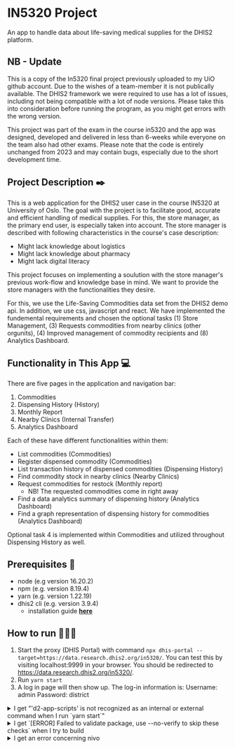 # IN5320 Project

An app to handle data about life-saving medical supplies for the DHIS2 platform.

## NB - Update
This is a copy of the In5320 final project previously uploaded to my UiO github account. Due to the wishes of a team-member it is not publically available.
The DHIS2 framework we were required to use has a lot of issues, including not being compatible with a lot of node versions. Please take this into consideration before running the program, as you might get errors with the wrong version.

This project was part of the exam in the course in5320 and the app was designed, developed and delivered in less than 6-weeks while everyone on the team also had other exams.
Please note that the code is entirely unchanged from 2023 and may contain bugs, especially due to the short development time.

## Project Description ✒️

This is a web application for the DHIS2 user case in the course IN5320 at University of Oslo. The goal with the project is to facilitate good, accurate and efficient handling of medical supplies. For this, the store manager, as the primary end user, is especially taken into account. The store manager is described with following characteristics in the course's case description:

- Might lack knowledge about logistics
- Might lack knowledge about pharmacy
- Might lack digital literacy

This project focuses on implementing a soulution with the store manager's previous work-flow and knowledge base in mind. We want to provide the store managers with the functionalities they desire.

For this, we use the Life-Saving Commodities data set from the DHIS2 demo api.  In addition, we use css, javascript and react. We have implemented the fundemental requirements and chosen the optional tasks (1) Store Management, (3) Requests commodities from nearby clinics (other orgunits), (4) Improved management of commodity recipients and (8) Analytics Dashboard.

## Functionality in This App 💻

There are five pages in the application and navigation bar: 
1. Commodities
2. Dispensing History (History)
3. Monthly Report 
4. Nearby Clinics (Internal Transfer)
5. Analytics Dashboard

Each of these have different functionalities within them:

- List commodities (Commodities)
- Register dispensed commodity (Commodities)
- List transaction history of dispensed commodities (Dispensing History)
- Find commodity stock in nearby clinics (Nearby Clinics)
- Request commodities for restock (Monthly report)
  - NB! The requested commodities come in right away
- Find a data analytics summary of dispensing history (Analytics Dashboard)
- Find a graph representation of dispensing history for commodities (Analytics Dashboard)

Optional task 4 is implemented within Commodities and utilized throughout Dispensing History as well. 


## Prerequisites 🌱

- node (e.g version 16.20.2)
- npm (e.g. version 8.19.4)
- yarn (e.g. version 1.22.19)
- dhis2 cli (e.g. version 3.9.4)
  - installation guide **[here](https://dhis2-app-course.ifi.uio.no/learn/dhis2/getting-started/development-environment/development-env-setup/)**

## How to run 🏃🏿‍♀️

1. Start the proxy (DHIS Portal) with command `npx dhis-portal --target=https://data.research.dhis2.org/in5320/`. You can test this by visiting localhost:9999 in your browser. You should be redirected to https://data.research.dhis2.org/in5320/.
2. Run `yarn start`
3. A log in page will then show up. The log-in information is:
   Username: admin
   Password: district
 
<details>
<summary>
I get "'d2-app-scripts' is not recognized as an internal or external command when I run `yarn start`"
</summary>
<br>
Run these commands in terminal:

```
yarn add --dev @dhis2/cli-app-scripts
npm install --legacy-peer-deps
```

Then try to run `yarn build` again, and it might work.

</details>

<details>
<summary>
I get `[ERROR] Failed to validate package, use --no-verify to skip these checks` when I try to build
</summary>
<br>
Try to run `yarn start`, without worrying too much about the error message. If this doesn't work, you can try these commands:
  
```console
yarn add @nivo/core @nivo/bar @nivo/line
npm update react-d3-library —legacy-peer-deps
```

</details>
<details>
<summary>
I get an error concerning nivo
</summary>
<br>
Try to add @nivo/core, @nivo/bar and @nivo/line again:
  
```console
yarn add @nivo/core @nivo/bar @nivo/line
```

</details>
